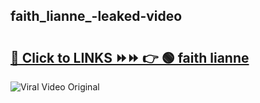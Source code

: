
 ## faith_lianne_-leaked-video 

# <h2><a href="https://clipsfans.com/faith_lianne_&ref=git">🔗 Click to LINKS ⏩⏩ 👉 🟢 faith lianne  </a></h2>

<a href="https://clipsfans.com/faith_lianne_&ref=git" rel="nofollow" data-target="animated-image.originalLink"><img src="https://i.ibb.co.com/xMMVF88/686577567.gif" alt="Viral Video Original" style="max-width: 100%; display: inline-block;" data-target="animated-image.originalImage"></a>
